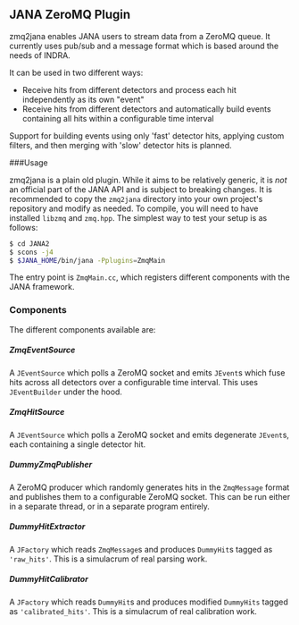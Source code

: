 
## JANA ZeroMQ Plugin

zmq2jana enables JANA users to stream data from a ZeroMQ queue. It currently uses pub/sub and a message format which is 
based around the needs of INDRA.

It can be used in two different ways:
* Receive hits from different detectors and process each hit independently as its own "event"
* Receive hits from different detectors and automatically build events containing all hits within a configurable time 
interval

Support for building events using only 'fast' detector hits, applying custom filters, and then merging with 'slow'
detector hits is planned.


###Usage

zmq2jana is a plain old plugin. While it aims to be relatively generic, it is _not_ an official part of the JANA
API and is subject to breaking changes. It is recommended to copy the `zmq2jana` directory into your own project's 
repository and modify as needed. To compile, you will need to have installed `libzmq` and `zmq.hpp`. The simplest 
way to test your setup is as follows:

```bash
$ cd JANA2
$ scons -j4
$ $JANA_HOME/bin/jana -Pplugins=ZmqMain
```

The entry point is `ZmqMain.cc`, which registers different components with the JANA framework.

### Components

The different components available are:


##### ZmqEventSource
A `JEventSource` which polls a ZeroMQ socket and emits `JEvent`s which fuse hits across all detectors over a 
configurable time interval. This uses `JEventBuilder` under the hood.

##### ZmqHitSource
A `JEventSource` which polls a ZeroMQ socket and emits degenerate `JEvent`s, each containing a single detector hit.

##### DummyZmqPublisher
A ZeroMQ producer which randomly generates hits in the `ZmqMessage` format and publishes them to a configurable
ZeroMQ socket. This can be run either in a separate thread, or in a separate program entirely.

##### DummyHitExtractor
A `JFactory` which reads `ZmqMessage`s and produces `DummyHit`s tagged as `'raw_hits'`. This is a simulacrum of 
real parsing work.

##### DummyHitCalibrator
A `JFactory` which reads `DummyHit`s and produces modified `DummyHits` tagged as `'calibrated_hits'`. This is a 
simulacrum of real calibration work.




